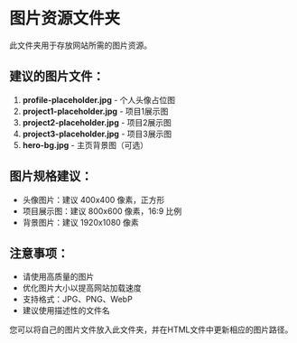 # 图片资源文件夹

此文件夹用于存放网站所需的图片资源。

## 建议的图片文件：

1. **profile-placeholder.jpg** - 个人头像占位图
2. **project1-placeholder.jpg** - 项目1展示图
3. **project2-placeholder.jpg** - 项目2展示图  
4. **project3-placeholder.jpg** - 项目3展示图
5. **hero-bg.jpg** - 主页背景图（可选）

## 图片规格建议：

- 头像图片：建议 400x400 像素，正方形
- 项目展示图：建议 800x600 像素，16:9 比例
- 背景图片：建议 1920x1080 像素

## 注意事项：

- 请使用高质量的图片
- 优化图片大小以提高网站加载速度
- 支持格式：JPG、PNG、WebP
- 建议使用描述性的文件名

您可以将自己的图片文件放入此文件夹，并在HTML文件中更新相应的图片路径。